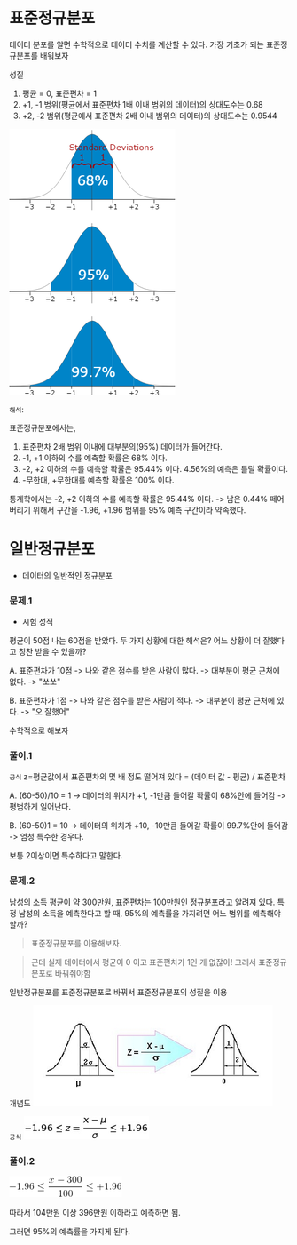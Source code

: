 # 표준정규분포
데이터 분포를 알면 수학적으로 데이터 수치를 계산할 수 있다.
가장 기초가 되는 표준정규분포를 배워보자

성질

1. 평균 = 0, 표준편차 = 1
2. +1, -1 범위(평균에서 표준편차 1배 이내 범위의 데이터)의 상대도수는 0.68
2. +2, -2 범위(평균에서 표준편차 2배 이내 범위의 데이터)의 상대도수는 0.9544

![](assets/markdown-img-paste-20170531131743807.png)

`해석`:

표준정규분포에서는,
1. 표준편차 2배 범위 이내에 대부분의(95%) 데이터가 들어간다.
2. -1, +1 이하의 수를 예측할 확률은 68% 이다.
3. -2, +2 이하의 수를 예측할 확률은 95.44% 이다. 4.56%의 예측은 틀릴 확률이다.
4. -무한대, +무한대를 예측할 확률은 100% 이다.

통계학에서는 -2, +2 이하의 수를 예측할 확률은 95.44% 이다. -> 남은 0.44% 떼어 버리기 위해서 구간을 -1.96, +1.96 범위를 95% 예측 구간이라 약속했다.

# 일반정규분포

- 데이터의 일반적인 정규분포

### 문제.1

- 시험 성적

평균이 50점 나는 60점을 받았다. 두 가지 상황에 대한 해석은? 어느 상황이 더 잘했다고 칭찬 받을 수 있을까?

A. 표준편차가 10점 -> 나와 같은 점수를 받은 사람이 많다. -> 대부분이 평균 근처에 없다. -> "쏘쏘"

B. 표준편차가 1점 -> 나와 같은 점수를 받은 사람이 적다. -> 대부분이 평균 근처에 있다. -> "오 잘했어"

수학적으로 해보자

### 풀이.1

`공식` z=평균값에서 표준편차의 몇 배 정도 떨어져 있다 = (데이터 값 - 평균) / 표준편차

A. (60-50)/10 = 1 -> 데이터의 위치가 +1, -1만큼 들어갈 확률이 68%안에 들어감 -> 평범하게 일어난다.

B. (60-50)1 = 10 -> 데이터의 위치가 +10, -10만큼 들어갈 확률이 99.7%안에 들어감 -> 엄청 특수한 경우다.

보통 2이상이면 특수하다고 말한다.

### 문제.2

남성의 소득 평균이 약 300만원, 표준편차는 100만원인 정규분포라고 알려져 있다. 특정 남성의 소득을 예측한다고 할 때, 95%의 예측률을 가지려면 어느 범위를 예측해야 할까?

> 표준정규분포를 이용해보자.

> 근데 실제 데이터에서 평균이 0 이고 표준편차가 1인 게 없잖아! 그래서 표준정규분포로 바꿔줘야함

일반정규분포를 표준정규분포로 바꿔서 표준정규분포의 성질을 이용

개념도
![](assets/markdown-img-paste-20170531164450602.png)

`공식`
![](assets/markdown-img-paste-20170531171813987.png)

### 풀이.2
![](assets/markdown-img-paste-20170531172924408.png)

따라서 104만원 이상 396만원 이하라고 예측하면 됨.

그러면 95%의 예측률을 가지게 된다.
